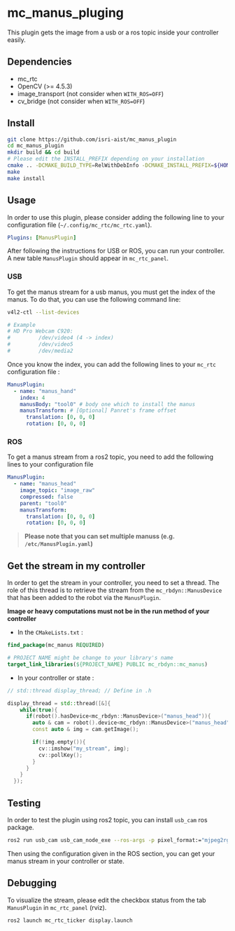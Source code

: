 # mc_manus_pluging

This plugin gets the image from a usb or a ros topic inside your controller easily.

## Dependencies

* mc_rtc
* OpenCV (>= 4.5.3)
* image_transport (not consider when `WITH_ROS=OFF`)
* cv_bridge (not consider when `WITH_ROS=OFF`)

## Install

```bash
git clone https://github.com/isri-aist/mc_manus_plugin
cd mc_manus_plugin
mkdir build && cd build
# Please edit the INSTALL_PREFIX depending on your installation
cmake .. -DCMAKE_BUILD_TYPE=RelWithDebInfo -DCMAKE_INSTALL_PREFIX=${HOME}/workspace/install #-DWITH_ROS=OFF
make
make install
```

## Usage

In order to use this plugin, please consider adding the following line to your configuration file (`~/.config/mc_rtc/mc_rtc.yaml`).

```yaml
Plugins: [ManusPlugin]
```

After following the instructions for USB or ROS, you can run your controller. A new table `ManusPlugin` should appear in `mc_rtc_panel`.

### USB

To get the manus stream for a usb manus, you must get the index of the manus. To do that, you can use the following command line:

```bash
v4l2-ctl --list-devices

# Example
# HD Pro Webcam C920:
#         /dev/video4 (4 -> index)
#         /dev/video5
#         /dev/media2
```

Once you know the index, you can add the following lines to your `mc_rtc` configuration file :

```yaml
ManusPlugin:
  - name: "manus_hand"
    index: 4
    manusBody: "tool0" # body one which to install the manus
    manusTransform: # [Optional] Panret's frame offset
      translation: [0, 0, 0]
      rotation: [0, 0, 0]
```

### ROS

To get a manus stream from a ros2 topic, you need to add the following lines to your configuration file

```yaml
ManusPlugin:
  - name: "manus_head"
    image_topic: "image_raw"
    compressed: false
    parent: "tool0"
    manusTransform:
      translation: [0, 0, 0]
      rotation: [0, 0, 0]
```

> **Please note that you can set multiple manuss (e.g. `/etc/ManusPlugin.yaml`)**

## Get the stream in my controller

In order to get the stream in your controller, you need to set a thread.
The role of this thread is to retrieve the stream from the `mc_rbdyn::ManusDevice` that has been added to the robot via the `ManusPlugin`.

**Image or heavy computations must not be in the run method of your controller**

* In the `CMakeLists.txt` :

```cmake
find_package(mc_manus REQUIRED)

# PROJECT NAME might be change to your library's name
target_link_libraries(${PROJECT_NAME} PUBLIC mc_rbdyn::mc_manus)
```

* In your controller or state :

```cpp
// std::thread display_thread; // Define in .h

display_thread = std::thread([&]{
    while(true){
      if(robot().hasDevice<mc_rbdyn::ManusDevice>("manus_head")){
        auto & cam = robot().device<mc_rbdyn::ManusDevice>("manus_head");
        const auto & img = cam.getImage();

        if(!img.empty()){
          cv::imshow("my_stream", img);
          cv::pollKey();
        }
      }
    }
  });
```

## Testing

In order to test the plugin using ros2 topic, you can install `usb_cam` ros package.

```bash
ros2 run usb_cam usb_cam_node_exe --ros-args -p pixel_format:="mjpeg2rgb"
```

Then using the configuration given in the ROS section, you can get your manus stream in your controller or state.


## Debugging

To visualize the stream, please edit the checkbox status from the tab `ManusPlugin` in `mc_rtc_panel` (rviz).

```bash
ros2 launch mc_rtc_ticker display.launch
```
